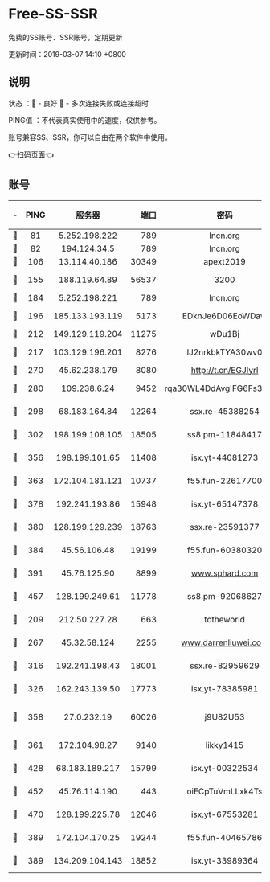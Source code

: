 # Free-SS-SSR

免费的SS账号、SSR账号，定期更新

更新时间：2019-03-07 14:10 +0800

## 说明

状态     ：🙂 - 良好 🙁 - 多次连接失败或连接超时

PING值   ：不代表真实使用中的速度，仅供参考。

账号兼容SS、SSR，你可以自由在两个软件中使用。

👉[扫码页面](https://liesauer.github.io/Free-SS-SSR/)👈

## 账号

|-|PING|服务器|端口|密码|加密方式|区域|
|:----:|:----:|:-----:|-----:|:----:|:----:|:----:|
|🙂|81|5.252.198.222|789|lncn.org|rc4|JP|
|🙂|82|194.124.34.5|789|lncn.org|rc4|JP|
|🙂|106|13.114.40.186|30349|apext2019|chacha20|JP|
|🙂|155|188.119.64.89|56537|3200|aes-256-cfb|RU|
|🙂|184|5.252.198.221|789|lncn.org|rc4|JP|
|🙂|196|185.133.193.119|5173|EDknJe6D06EoWDaw|aes-256-cfb|US|
|🙂|212|149.129.119.204|11275|wDu1Bj|rc4-md5|HK|
|🙂|217|103.129.196.201|8276|lJ2nrkbkTYA30wv0|aes-256-cfb|US|
|🙂|270|45.62.238.179|8080|http://t.cn/EGJIyrl|rc4-md5|CA|
|🙂|280|109.238.6.24|9452|rqa30WL4DdAvgIFG6Fs3znzTa|aes-256-cfb|FR|
|🙂|298|68.183.164.84|12264|ssx.re-45388254|aes-256-cfb|US|
|🙂|302|198.199.108.105|18505|ss8.pm-11848417|aes-256-cfb|US|
|🙂|356|198.199.101.65|11408|isx.yt-44081273|aes-256-cfb|US|
|🙂|363|172.104.181.121|10737|f55.fun-22617700|aes-256-cfb|SG|
|🙂|378|192.241.193.86|15948|isx.yt-65147378|aes-256-cfb|US|
|🙂|380|128.199.129.239|18763|ssx.re-23591377|aes-256-cfb|SG|
|🙂|384|45.56.106.48|19199|f55.fun-60380320|aes-256-cfb|US|
|🙂|391|45.76.125.90|8899|www.sphard.com|aes-256-cfb|AU|
|🙂|457|128.199.249.61|11778|ss8.pm-92068627|aes-256-cfb|SG|
|🙂|209|212.50.227.28|663|totheworld|aes-256-cfb|US|
|🙂|267|45.32.58.124|2255|www.darrenliuwei.com|aes-256-cfb|JP|
|🙂|316|192.241.198.43|18001|ssx.re-82959629|aes-256-cfb|US|
|🙂|326|162.243.139.50|17773|isx.yt-78385981|aes-256-cfb|US|
|🙂|358|27.0.232.19|60026|j9U82U53|xchacha20-ietf-poly1305|HK|
|🙂|361|172.104.98.27|9140|likky1415|aes-256-cfb|JP|
|🙂|428|68.183.189.217|15799|isx.yt-00322534|aes-256-cfb|SG|
|🙂|452|45.76.114.190|443|oiECpTuVmLLxk4Ts|aes-256-cfb|AU|
|🙂|470|128.199.225.78|12046|isx.yt-67553281|aes-256-cfb|SG|
|🙁|389|172.104.170.25|19244|f55.fun-40465786|aes-256-cfb|SG|
|🙁|389|134.209.104.143|18852|isx.yt-33989364|aes-256-cfb|SG|
